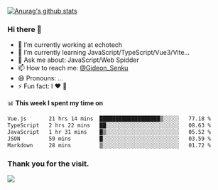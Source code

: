 [![Anurag's github stats](https://github-readme-stats.vercel.app/api?username=gideonsenku)](https://github.com/anuraghazra/github-readme-stats)
### Hi there 👋
- 🔭 I’m currently working at echotech
- 🌱 I’m currently learning JavaScript/TypeScript/Vue3/Vite...
- 💬 Ask me about: JavaScript/Web Spidder 
- 📫 How to reach me: [@Gideon_Senku](https://t.me/Gideon_Senku)
- 😄 Pronouns: ...
- ⚡ Fun fact: I ❤️ 🎵

📊 **This week I spent my time on**
<!--START_SECTION:waka-->

```txt
Vue.js       21 hrs 14 mins  ███████████████████▒░░░░░   77.18 %
TypeScript   2 hrs 22 mins   ██░░░░░░░░░░░░░░░░░░░░░░░   08.63 %
JavaScript   1 hr 31 mins    █▒░░░░░░░░░░░░░░░░░░░░░░░   05.52 %
JSON         59 mins         █░░░░░░░░░░░░░░░░░░░░░░░░   03.59 %
Markdown     28 mins         ▒░░░░░░░░░░░░░░░░░░░░░░░░   01.72 %
```

<!--END_SECTION:waka-->


### Thank you for the visit.
![](http://profile-counter.glitch.me/gideonsenku/count.svg)
<!--
**GideonSenku/GideonSenku** is a ✨ _special_ ✨ repository because its `README.md` (this file) appears on your GitHub profile.

Here are some ideas to get you started:

- 🔭 I’m currently working on ...
- 🌱 I’m currently learning ...
- 👯 I’m looking to collaborate on ...
- 🤔 I’m looking for help with ...
- 💬 Ask me about ...
- 📫 How to reach me: ...
- 😄 Pronouns: ...
- ⚡ Fun fact: ...
-->
